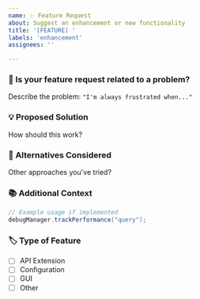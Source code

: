 ```yaml
---
name: ✨ Feature Request
about: Suggest an enhancement or new functionality
title: '[FEATURE] '
labels: 'enhancement'
assignees: ''

---
```


### 🚀 Is your feature request related to a problem?
Describe the problem:
`"I'm always frustrated when..."`

### 💡 Proposed Solution
How should this work?

### 🔀 Alternatives Considered
Other approaches you've tried?

### 📚 Additional Context
```java
// Example usage if implemented
debugManager.trackPerformance("query");
```

### 🏷 Type of Feature
- [ ] API Extension
- [ ] Configuration
- [ ] GUI
- [ ] Other